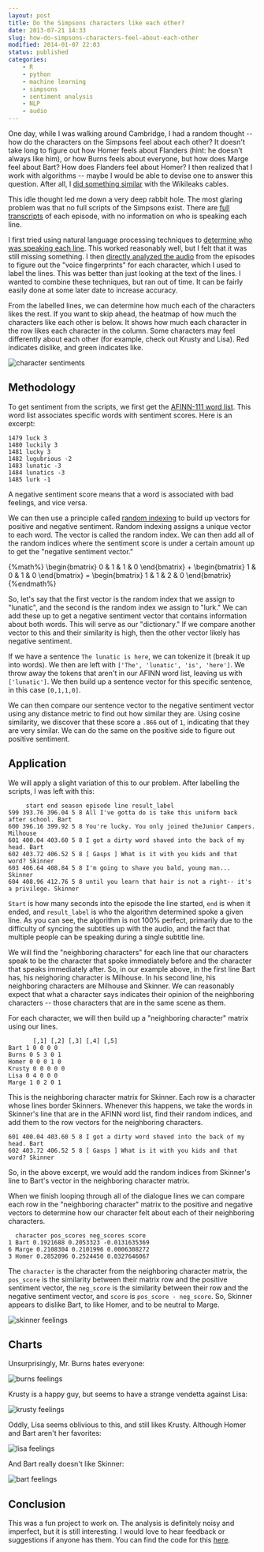 ```yaml
---
layout: post
title: Do the Simpsons characters like each other?
date: 2013-07-21 14:33
slug: how-do-simpsons-characters-feel-about-each-other
modified: 2014-01-07 22:03
status: published
categories:
    - R
    - python
    - machine learning
    - simpsons
    - sentiment analysis
    - NLP
    - audio
---
```


One day, while I was walking around Cambridge, I had a random thought -- how do the characters on the Simpsons feel about each other? It doesn't take long to figure out how Homer feels about Flanders (hint: he doesn't always like him), or how Burns feels about everyone, but how does Marge feel about Bart? How does Flanders feel about Homer? I then realized that I work with algorithms -- maybe I would be able to devise one to answer this question. After all, I [did something similar](http://vikparuchuri.com/blog/tracking-us-sentiments-over-time-in/) with the Wikileaks cables.

This idle thought led me down a very deep rabbit hole. The most glaring problem was that no full scripts of the Simpsons exist. There are [full transcripts](http://www.springfieldspringfield.co.uk/view_episode_scripts.php?tv-show=the-simpsons&episode=s01e01) of each episode, with no information on who is speaking each line.

I first tried using natural language processing techniques to [determine who was speaking each line](/blog/figuring-out-which-simpsons-character-is-speaking). This worked reasonably well, but I felt that it was still missing something. I then [directly analyzed the audio](/blog/analyzing-audio-to-figure-out-which-simpsons-character-is-speaking/) from the episodes to figure out the "voice fingerprints" for each character, which I used to label the lines. This was better than just looking at the text of the lines. I wanted to combine these techniques, but ran out of time. It can be fairly easily done at some later date to increase accuracy.

From the labelled lines, we can determine how much each of the characters likes the rest. If you want to skip ahead, the heatmap of how much the characters like each other is below. It shows how much each character in the row likes each character in the column. Some characters may feel differently about each other (for example, check out Krusty and Lisa). Red indicates dislike, and green indicates like.

![character sentiments](https://vik-affirm-assets.s3-us-west-1.amazonaws.com/how-do-simpsons-characters-feel-about-each-other/character_sentiments.png)

<!--more-->

Methodology
--------------------------------------

To get sentiment from the scripts, we first get the [AFINN-111 word list](http://www2.imm.dtu.dk/pubdb/views/publication_details.php?id=6010). This word list associates specific words with sentiment scores. Here is an excerpt:

```
1479 luck 3
1480 luckily 3
1481 lucky 3
1482 lugubrious -2
1483 lunatic -3
1484 lunatics -3
1485 lurk -1
```

A negative sentiment score means that a word is associated with bad feelings, and vice versa.

We can then use a principle called [random indexing](http://en.wikipedia.org/wiki/Random_indexing) to build up vectors for positive and negative sentiment. Random indexing assigns a unique vector to each word. The vector is called the random index. We can then add all of the random indices where the sentiment score is under a certain amount up to get the "negative sentiment vector."

{%math%}
\begin{bmatrix}
0 & 1 & 1 & 0
\end{bmatrix} + \begin{bmatrix}
1 & 0 & 1 & 0
\end{bmatrix} = \begin{bmatrix}
1 & 1 & 2 & 0
\end{bmatrix}
{%endmath%}

So, let's say that the first vector is the random index that we assign to "lunatic", and the second is the random index we assign to "lurk." We can add these up to get a negative sentiment vector that contains information about both words. This will serve as our "dictionary." If we compare another vector to this and their similarity is high, then the other vector likely has negative sentiment.

If we have a sentence `The lunatic is here`, we can tokenize it (break it up into words). We then are left with `['The', 'lunatic', 'is', 'here']`. We throw away the tokens that aren't in our AFINN word list, leaving us with `['lunatic']`. We then build up a sentence vector for this specific sentence, in this case `[0,1,1,0]`.

We can then compare our sentence vector to the negative sentiment vector using any distance metric to find out how similar they are. Using cosine similarity, we discover that these score a `.866` out of `1`, indicating that they are very similar. We can do the same on the positive side to figure out positive sentiment.

Application
----------------------------------------------------------------

We will apply a slight variation of this to our problem. After labelling the scripts, I was left with this:

```
     start end season episode line result_label
599 393.76 396.04 5 8 All I've gotta do is take this uniform back after school. Bart
600 396.16 399.92 5 8 You're lucky. You only joined theJunior Campers. Milhouse
601 400.04 403.60 5 8 I got a dirty word shaved into the back of my head. Bart
602 403.72 406.52 5 8 [ Gasps ] What is it with you kids and that word? Skinner
603 406.64 408.84 5 8 I'm going to shave you bald, young man... Skinner
604 408.96 412.76 5 8 until you learn that hair is not a right-- it's a privilege. Skinner
```

`Start` is how many seconds into the episode the line started, `end` is when it ended, and `result_label` is who the algorithm determined spoke a given line. As you can see, the algorithm is not 100% perfect, primarily due to the difficulty of syncing the subtitles up with the audio, and the fact that multiple people can be speaking during a single subtitle line.

We will find the "neighboring characters" for each line that our characters speak to be the character that spoke immediately before and the character that speaks immediately after. So, in our example above, in the first line Bart has, his neighoring character is Milhouse. In his second line, his neighboring characters are Milhouse and Skinner. We can reasonably expect that what a character says indicates their opinion of the neighboring characters -- those characters that are in the same scene as them.

For each character, we will then build up a "neighboring character" matrix using our lines.

```
       [,1] [,2] [,3] [,4] [,5]
Bart 1 0 0 0 0
Burns 0 5 3 0 1
Homer 0 0 0 1 0
Krusty 0 0 0 0 0
Lisa 0 4 0 0 0
Marge 1 0 2 0 1
```

This is the neighboring character matrix for Skinner. Each row is a character whose lines border Skinners. Whenever this happens, we take the words in Skinner's line that are in the AFINN word list, find their random indices, and add them to the row vectors for the neighboring characters.

```
601 400.04 403.60 5 8 I got a dirty word shaved into the back of my head. Bart
602 403.72 406.52 5 8 [ Gasps ] What is it with you kids and that word? Skinner
```

So, in the above excerpt, we would add the random indices from Skinner's line to Bart's vector in the neighboring character matrix.

When we finish looping through all of the dialogue lines we can compare each row in the "neighboring character" matrix to the positive and negative vectors to determine how our character felt about each of their neighboring characters.

```
  character pos_scores neg_scores score
1 Bart 0.1921688 0.2053323 -0.0131635369
6 Marge 0.2108304 0.2101996 0.0006308272
3 Homer 0.2852096 0.2524450 0.0327646067
```

The `character` is the character from the neighboring character matrix, the `pos_score` is the similarity between their matrix row and the positive sentiment vector, the `neg_score` is the similarity between their row and the negative sentiment vector, and `score` is `pos_score - neg_score`. So, Skinner appears to dislike Bart, to like Homer, and to be neutral to Marge.

![skinner feelings](https://vik-affirm-assets.s3-us-west-1.amazonaws.com/how-do-simpsons-characters-feel-about-each-other/skinner_feelings.png)

Charts
------------------------------------------

Unsurprisingly, Mr. Burns hates everyone:

![burns feelings](https://vik-affirm-assets.s3-us-west-1.amazonaws.com/how-do-simpsons-characters-feel-about-each-other/burns_feelings.png)

Krusty is a happy guy, but seems to have a strange vendetta against Lisa:

![krusty feelings](https://vik-affirm-assets.s3-us-west-1.amazonaws.com/how-do-simpsons-characters-feel-about-each-other/krusty_feelings.png)

Oddly, Lisa seems oblivious to this, and still likes Krusty. Although Homer and Bart aren't her favorites:

![lisa feelings](https://vik-affirm-assets.s3-us-west-1.amazonaws.com/how-do-simpsons-characters-feel-about-each-other/lisa_feelings.png)

And Bart really doesn't like Skinner:

![bart feelings](http://www.vikparuchuri.com/images/bart_feelings.png)

Conclusion
--------------------------------------------

This was a fun project to work on. The analysis is definitely noisy and imperfect, but it is still interesting. I would love to hear feedback or suggestions if anyone has them. You can find the code for this [here](https://github.com/vikparuchuri/simpsons-scripts).